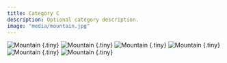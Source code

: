 ```yaml
---
title: Category C
description: Optional category description.
image: "media/mountain.jpg"
---
```


![Mountain](/media/mountain.jpg)
{.tiny}
![Mountain](/media/mountain.jpg)
{.tiny}
![Mountain](/media/mountain.jpg)
{.tiny}
![Mountain](/media/mountain.jpg)
{.tiny}
![Mountain](/media/mountain.jpg)
{.tiny}
![Mountain](/media/mountain.jpg)
{.tiny}
